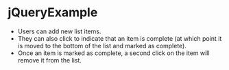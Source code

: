 # jQueryExample
- Users can add new list items. 
- They can also click to indicate that an item is complete (at which point it is moved to the bottom of the list and marked as complete). 
- Once an item is marked as complete, a second click on the item will remove it from the list. 
